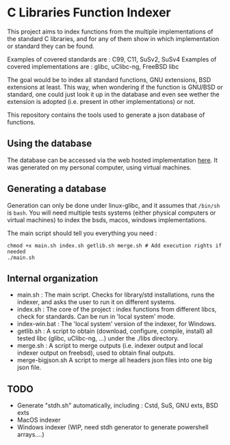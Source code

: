 # C Libraries Function Indexer

This project aims to index functions from the multiple implementations of the standard C libraries, and 
for any of them show in which implementation or standard they can be found.

Examples of covered standards are : C99, C11, SuSv2, SuSv4
Examples of covered implementations are : glibc, uClibc-ng, FreeBSD libc

The goal would be to index all standard functions, GNU extensions, BSD extensions at least.
This way, when wondering if the function is GNU/BSD or standard, one could just look it up in the
database and even see wether the extension is adopted (i.e. present in other implementations) or not.

This repository contains the tools used to generate a json database of functions.

## Using the database

The database can be accessed via the web hosted implementation [here]().
It was generated on my personal computer, using virtual machines.

## Generating a database

Generation can only be done under linux-glibc, and it assumes that `/bin/sh` is `bash`.
You will need multiple tests systems (either physical computers or virtual machines)
to index the bsds, macos, windows implementations.

The main script should tell you everything you need :

```
chmod +x main.sh index.sh getlib.sh merge.sh # Add execution rights if needed
./main.sh
```

## Internal organization

- main.sh :
    The main script. Checks for library/std installations, runs the indexer, and asks the user to run it on different systems.
- index.sh :
    The core of the project : index functions from different libcs, check for standards. Can be run in 'local system' mode.
- index-win.bat :
    The 'local system' version of the indexer, for Windows.
- getlib.sh :
    A script to obtain (download, configure, compile, install) all tested libc (glibc, uClibc-ng, ...) under the ./libs directory.
- merge.sh :
    A script to merge outputs (i.e. indexer output and local indexer output on freebsd), used to obtain final outputs.
- merge-bigjson.sh
    A script to merge all headers json files into one big json file.

## TODO

- Generate "stdh.sh" automatically, including : Cstd, SuS, GNU exts, BSD exts
- MacOS indexer
- Windows indexer (WIP, need stdh generator to generate powershell arrays....)

